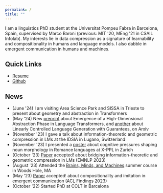 ```yaml
---
permalink: /
title: ""
---
```


I am a linguistics PhD student at the Universitat Pompeu Fabra in Barcelona, Spain, supervised by Marco Baroni (previous: MIT '20, MEng '21 in CSAIL Infolab). My interests lie in data compression as a signature of learnability and compositionality in humans and language models. I also dabble in emergent communication in humans and machines.

## Quick Links
- [Resume][pdf-link]
- [Github](https://github.com/chengemily1)

## News
- (June '24) I am visiting Area Science Park and SISSA in Trieste to present about geometry and abstraction in Transformers
- (May '24) New [preprint](https://arxiv.org/abs/2405.15471) about Emergence of a High-Dimensional Abstraction Phase in Language Transformers, and [another](https://arxiv.org/abs/2405.15454) about Linearly Controlled Language Generation with Guarantees, on Arxiv 
- (November '23) I gave a talk about information-theoretic and geometric compression in LMs at the IDSIA in Lugano, Switzerland
- (November '23) I presented a [poster](https://drive.google.com/file/d/1yL-HZvHBm1BFLEAtcoa6Nw25XMRX5L6J/view) about cognitive pressures shaping noun morphology in Romance languages at X-PPL in Zurich
- (October '23) [Paper](https://arxiv.org/abs/2310.13620) accepted! about bridging information-theoretic and geometric compression in LMs (EMNLP 2023)
- (August '23) Attended the [Brains, Minds, and Machines](https://cbmm.mit.edu/summer-school) summer course in Woods Hole, MA
- (May '23) [Paper](https://arxiv.org/abs/2305.12941) accepted! about compositionality and imitation in emergent communication (ACL Findings 2023)
- (October '22) Started PhD at COLT in Barcelona
  
[pdf-link]: /assets/cv_2023.pdf


